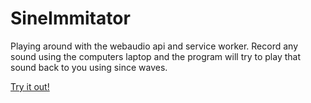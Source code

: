 # SineImmitator
Playing around with the webaudio api and service worker. Record any sound using the computers laptop and the program will try to play that sound back to you using since waves.

[Try it out!](https://dl.dropboxusercontent.com/u/3141539/SineImmitator/index.html)
